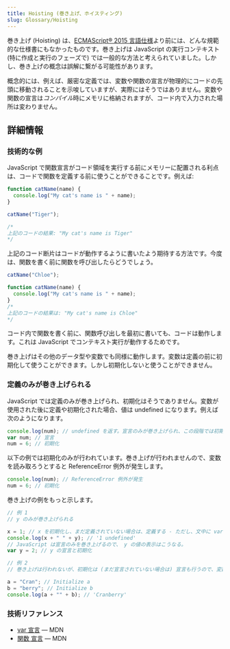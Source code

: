 ```yaml
---
title: Hoisting (巻き上げ、ホイスティング)
slug: Glossary/Hoisting
---
```


巻き上げ (Hoisting) は、[ECMAScript® 2015 言語仕様](http://www.ecma-international.org/ecma-262/6.0/index.html)より前には、どんな規範的な仕様書にもなかったものです。巻き上げは JavaScript の実行コンテキスト (特に作成と実行のフェーズで) では一般的な方法と考えられていました。しかし、巻き上げの概念は誤解に繋がる可能性があります。

概念的には、例えば、厳密な定義では、変数や関数の宣言が物理的にコードの先頭に移動されることを示唆していますが、実際にはそうではありません。変数や関数の宣言は*コンパイル*時にメモリに格納されますが、コード内で入力された場所は変わりません。

## 詳細情報

### 技術的な例

JavaScript で関数宣言がコード領域を実行する前にメモリーに配置される利点は、コードで関数を定義する前に使うことができることです。例えば:

```js
function catName(name) {
  console.log("My cat's name is " + name);
}

catName("Tiger");

/*
上記のコードの結果: "My cat's name is Tiger"
*/
```

上記のコード断片はコードが動作するように書いたよう期待する方法です。今度は、関数を書く前に関数を呼び出したらどうでしょう。

```js
catName("Chloe");

function catName(name) {
  console.log("My cat's name is " + name);
}
/*
上記のコードの結果は: "My cat's name is Chloe"
*/
```

コード内で関数を書く前に、関数呼び出しを最初に書いても、コードは動作します。これは JavaScript でコンテキスト実行が動作するためです。

巻き上げはその他のデータ型や変数でも同様に動作します。変数は定義の前に初期化して使うことができます。しかし初期化しないと使うことができません。

### 定義のみが巻き上げられる

JavaScript では定義のみが巻き上げられ、初期化はそうでありません。変数が使用された後に定義や初期化された場合、値は undefined になります。例えば次のようになります。

```js
console.log(num); // undefined を返す。宣言のみが巻き上げられ、この段階では初期化が行われないため
var num; // 宣言
num = 6; // 初期化
```

以下の例では初期化のみが行われています。巻き上げが行われませんので、変数を読み取ろうとすると ReferenceError 例外が発生します。

```js
console.log(num); // ReferenceError 例外が発生
num = 6; // 初期化
```

巻き上げの例をもっと示します。

```js
// 例 1
// y のみが巻き上げられる

x = 1; // x を初期化し、まだ定義されていない場合は、定義する - ただし、文中に var がないので巻き上げは行われない。
console.log(x + " " + y); // '1 undefined'
// JavaScript は宣言のみを巻き上げるので、 y の値の表示はこうなる。
var y = 2; // y の宣言と初期化

// 例 2
// 巻き上げは行われないが、初期化は (まだ宣言されていない場合は) 宣言も行うので、変数は利用できる。

a = "Cran"; // Initialize a
b = "berry"; // Initialize b
console.log(a + "" + b); // 'Cranberry'
```

### 技術リファレンス

- [var 宣言](/ja/docs/Web/JavaScript/Reference/Statements/var) — MDN
- [関数 宣言](/ja/docs/Web/JavaScript/Reference/Statements/function) — MDN
